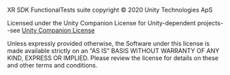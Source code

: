 XR SDK FunctionalTests suite copyright © 2020 Unity Technologies ApS

Licensed under the Unity Companion License for Unity-dependent projects--see [Unity Companion License](http://www.unity3d.com/legal/licenses/Unity_Companion_License)

Unless expressly provided otherwise, the Software under this license is made available strictly on an “AS IS” BASIS WITHOUT WARRANTY OF ANY KIND, EXPRESS OR IMPLIED. Please review the license for details on these and other terms and conditions.
